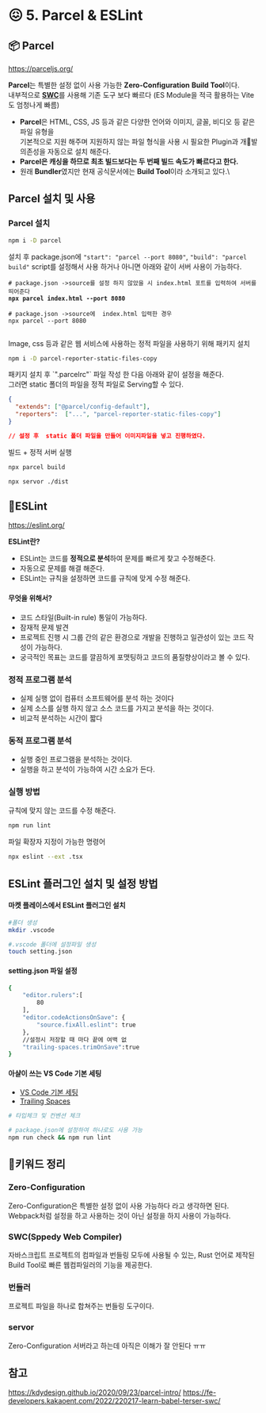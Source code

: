 # 😖 5. Parcel & ESLint

## 📦 Parcel

https://parceljs.org/

**Parcel**는 특별한 설정 없이 사용 가능한 **Zero-Configuration** **Build Tool**이다.\
내부적으로 [**SWC**](https://swc.rs/)를 사용해 기존 도구 보다 빠르다 (ES Module을 적극 활용하는 Vite도 엄청나게 빠름)

* **Parcel**은 HTML, CSS, JS 등과 같은 다양한 언어와 이미지, 글꼴, 비디오 등 같은 파일 유형을 \
  기본적으로 지원 해주며 지원하지 않는 파일 형식을 사용 시 필요한 Plugin과 개발 의존성을 자동으로 설치 해준다.&#x20;
* **Parcel은 캐싱을 하므로 최초 빌드보다는 두 번째 빌드 속도가 빠르다고 한다.**
* 원래 **Bundler**였지만 현재 공식문서에는 **Build Tool**이라 소개되고 있다.\


## Parcel 설치 및 사용&#x20;

### Parcel 설치

```sh
npm i -D parcel
```

설치 후 package.json에 `"start": "parcel --port 8080"`, `"build": "parcel build"` script를 설정해서 사용 하거나 아니면 아래와 같이 서버 사용이 가능하다.

<pre class="language-sh"><code class="lang-sh"># package.json ->source를 설정 하지 않았을 시 index.html 포트를 입력하여 서버를 띄어준다 
<strong>npx parcel index.html --port 8080
</strong>
# package.json ->source에  index.html 입력한 경우
npx parcel --port 8080

</code></pre>

Image, css 등과 같은 웹 서비스에 사용하는 정적 파일을 사용하기 위해 패키지 설치&#x20;

```sh
npm i -D parcel-reporter-static-files-copy
```

패키지 설치 후 \`".parcelrc"\` 파일 작성 한 다음 아래와 같이 설정을 해준다. \
그러면 static 폴더의 파일을 정적 파일로 Serving할 수 있다.

```json
{
  "extends": ["@parcel/config-default"],
  "reporters":  ["...", "parcel-reporter-static-files-copy"]
}

// 설정 후  static 폴더 파일을 만들어 이미지파일을 넣고 진행하였다.
```

빌드 + 정적 서버 실행&#x20;

```sh
npx parcel build

npx servor ./dist
```



## 📏ESLint

https://eslint.org/

**ESLint란?**

* ESLint는 코드를 **정적으로 분석**하여 문제를 빠르게 찾고 수정해준다.
* 자동으로 문제를 해결 해준다.
* ESLint는 규칙을 설정하면 코드를 규칙에 맞게 수정 해준다.  &#x20;

#### 무엇을 위해서?

* 코드 스타일(Built-in rule) 통일이 가능하다.
* 잠재적 문제 발견&#x20;
* 프로젝트 진행 시 그룹 간의 같은 환경으로 개발을 진행하고 일관성이 있는 코드 작성이 가능하다.
* 궁극적인 목표는 코드를 깔끔하게 포맷팅하고 코드의 품질향상이라고 볼 수 있다.

### 정적 프로그램 분석

* 실제 실행 없이 컴퓨터 소프트웨어를 분석 하는 것이다
* 실제 소스를 실행 하지 않고 소스 코드를 가지고 분석을 하는 것이다.
* 비교적 분석하는 시간이 짧다&#x20;

### 동적 프로그램 분석

* 실행 중인 프로그램을 분석하는 것이다.
* 실행을 하고 분석이 가능하여 시간 소요가 든다.

### 실행 방법

규칙에 맞지 않는 코드를 수정 해준다.

```sh
npm run lint
```

파일 확장자 지정이 가능한 명령어

```sh
npx eslint --ext .tsx
```

## ESLint 플러그인 설치 및 설정 방법

#### 마켓 플레이스에서 ESLint 플러그인 설치&#x20;

```sh
#폴더 생성
mkdir .vscode

#.vscode 폴더에 설정파일 생성 
touch setting.json
```

#### setting.json 파일 설정&#x20;

```sh
{
    "editor.rulers":[
        80
    ],
    "editor.codeActionsOnSave": {
        "source.fixAll.eslint": true
    },
    //설정시 저장할 때 마다 끝에 여백 없
    "trailing-spaces.trimOnSave":true
}
```

#### 아샬이 쓰는 VS Code 기본 세팅

* [VS Code 기본 세팅](https://github.com/ahastudio/CodingLife/blob/main/20211008/react/.vscode/settings.json)
* [Trailing Spaces](https://marketplace.visualstudio.com/items?itemName=shardulm94.trailing-spaces)

```sh
# 타입체크 및 컨벤션 체크

# package.json에 설정하여 하나로도 사용 가능 
npm run check && npm run lint
```

## **🔑키워드 정리**&#x20;

### **Zero-Configuration**

Zero-Configuration은 특별한 설정 없이 사용 가능하다 라고 생각하면 된다.
Webpack처럼 설정을 하고 사용하는 것이 아닌 설정을 하지  사용이 가능하다.

### SWC(Sppedy Web Compiler)

자바스크립트 프로젝트의 컴파일과 번들링 모두에 사용될 수 있는, Rust 언어로 제작된 Build Tool로 빠른 웹컴파일러의 기능을 제공한다.

### **번들러**

프로젝트 파일을 하나로 합쳐주는 번들링 도구이다.&#x20;

### servor

Zero-Configuration 서버라고 하는데 아직은 이해가 잘 안된다 ㅠㅠ



## 참고&#x20;
https://kdydesign.github.io/2020/09/23/parcel-intro/
https://fe-developers.kakaoent.com/2022/220217-learn-babel-terser-swc/
